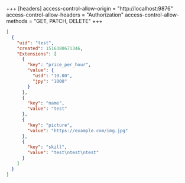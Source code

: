 +++
[headers]
access-control-allow-origin = "http://localhost:9876"
access-control-allow-headers = "Authorization"
access-control-allow-methods = "GET, PATCH, DELETE"
+++

```json
[
  {
    "uid": "test",
    "created": 1516380671346,
    "Extensions": [
      {
        "key": "price_per_hour",
        "value": {
          "usd": "10.00",
          "jpy": "1000"
        }
      },
      {
        "key": "name",
        "value": "test"
      },
      {
        "key": "picture",
        "value": "https://example.com/img.jpg"
      },
      {
        "key": "skill",
        "value": "test\ntest\ntest"
      }
    ]
  }
]
```
